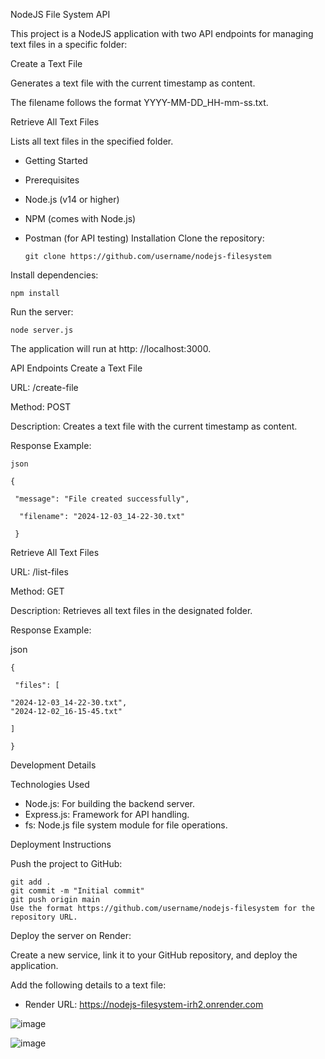 NodeJS File System API

This project is a NodeJS application with two API endpoints for managing text files in a specific folder:

Create a Text File

Generates a text file with the current timestamp as content.

The filename follows the format YYYY-MM-DD_HH-mm-ss.txt.

Retrieve All Text Files

Lists all text files in the specified folder.


- Getting Started
-  Prerequisites
-   Node.js (v14 or higher)
-  NPM (comes with Node.js)
-  Postman (for API testing)
Installation
Clone the repository:

       git clone https://github.com/username/nodejs-filesystem

Install dependencies:

    npm install
Run the server:

    node server.js
The application will run at http: //localhost:3000.

API Endpoints
Create a Text File
   
URL: /create-file

Method: POST

Description: Creates a text file with the current timestamp as content.

Response Example:

    json

    {

     "message": "File created successfully",
  
      "filename": "2024-12-03_14-22-30.txt"
  
     }

Retrieve All Text Files
   
URL: /list-files

Method: GET

Description: Retrieves all text files in the designated folder.

Response Example:

json


    {
  
     "files": [
  
    "2024-12-03_14-22-30.txt",
    "2024-12-02_16-15-45.txt"
    
    ]
  
    }

Development Details

Technologies Used

 - Node.js: For building the backend server.
 - Express.js: Framework for API handling.
 - fs: Node.js file system module for file operations.

Deployment Instructions

Push the project to GitHub:

    git add .
    git commit -m "Initial commit"
    git push origin main
    Use the format https://github.com/username/nodejs-filesystem for the repository URL.

Deploy the server on Render:

Create a new service, link it to your GitHub repository, and deploy the application.

Add the following details to a text file:

 - Render URL: https://nodejs-filesystem-irh2.onrender.com

![image](https://github.com/user-attachments/assets/be0df2b2-899f-44cd-9c5f-bd6466eb6ab5)

![image](https://github.com/user-attachments/assets/de65e5a8-5329-4716-818f-57e6a89917e5)





 
 
